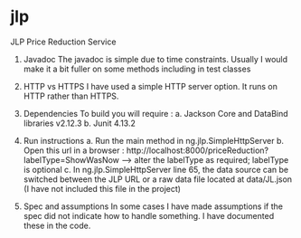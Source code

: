 # jlp
JLP Price Reduction Service

1. Javadoc
  The javadoc is simple due to time constraints. 
  Usually I would make it a bit fuller on some methods including in test classes

2. HTTP vs HTTPS
  I have used a simple HTTP server option. It runs on HTTP rather than HTTPS.

3. Dependencies
  To build you will require :
  a. Jackson Core and DataBind libraries v2.12.3
  b. Junit 4.13.2
  
4. Run instructions
  a. Run the main method in ng.jlp.SimpleHttpServer
  b. Open this url in a browser : http://localhost:8000/priceReduction?labelType=ShowWasNow
      --> alter the labelType as required; labelType is optional 
  c. In ng.jlp.SimpleHttpServer line 65, the data source can be switched between the 
    JLP URL or a raw data file located at data/JL.json 
    (I have not included this file in the project)
  
5. Spec and assumptions
  In some cases I have made assumptions if the spec did not indicate how to handle
  something. I have documented these in the code.
